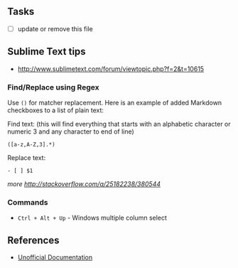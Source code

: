## Tasks

- [ ] update or remove this file

## Sublime Text tips

- http://www.sublimetext.com/forum/viewtopic.php?f=2&t=10615

### Find/Replace using Regex

Use `()` for matcher replacement.  Here is an example of added Markdown checkboxes to a list of plain text:    

Find text:  (this will find everything that starts with an alphabetic character or numeric 3 and any character to end of line)  
```
([a-z,A-Z,3].*)
```

Replace text:  
```
- [ ] $1
```

_more http://stackoverflow.com/a/25182238/380544_

### Commands

* `Ctrl + Alt + Up` - Windows multiple column select


## References
- [Unofficial Documentation](http://docs.sublimetext.info/en/latest/index.html)

